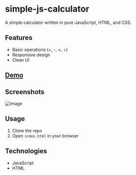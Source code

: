 # simple-js-calculator

A simple calculator written in pure JavaScript, HTML, and CSS.

## Features

- Basic operations (+, -, ×, ÷)
- Responsive design
- Clean UI

## [Demo](https://https://kyrylokilin.github.io/simple-js-calculator/)



## Screenshots

![image](https://github.com/user-attachments/assets/0c2c0103-c318-4664-a4fb-2586e04ce314)


## Usage

1. Clone the repo
2. Open `index.html` in your browser

## Technologies

- JavaScript
- HTML



